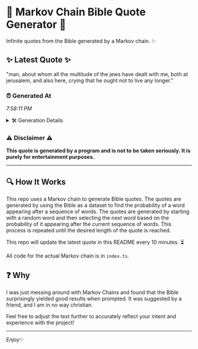 # 📖 Markov Chain Bible Quote Generator 📖

Infinite quotes from the Bible generated by a Markov chain. ✨

## ✨ Latest Quote ✨
"man, about whom all the multitude of the jews have dealt with me, both at jerusalem, and also here, crying that he ought not to live any longer."

### ⏰ Generated At
*7:58:11 PM*

<details>
    <summary>🛠️ Generation Details</summary>
    <p>
        <strong>🌱 Seed:</strong> man,<br>
        <strong>🔄 Iterations:</strong> 27<br>
        <strong>📜 Context History:</strong><br>[ man, ]: about<br>[ man,, about ]: whom<br>[ man,, about, whom ]: all<br>[ man,, about, whom, all ]: the<br>[ man,, about, whom, all, the ]: multitude<br>[ man,, about, whom, all, the, multitude ]: of<br>[ about, whom, all, the, multitude, of ]: the<br>[ whom, all, the, multitude, of, the ]: jews<br>[ all, the, multitude, of, the, jews ]: have<br>[ the, multitude, of, the, jews, have ]: dealt<br>[ multitude, of, the, jews, have, dealt ]: with<br>[ of, the, jews, have, dealt, with ]: me,<br>[ the, jews, have, dealt, with, me, ]: both<br>[ jews, have, dealt, with, me,, both ]: at<br>[ have, dealt, with, me,, both, at ]: jerusalem,<br>[ dealt, with, me,, both, at, jerusalem, ]: and<br>[ with, me,, both, at, jerusalem,, and ]: also<br>[ me,, both, at, jerusalem,, and, also ]: here,<br>[ both, at, jerusalem,, and, also, here, ]: crying<br>[ at, jerusalem,, and, also, here,, crying ]: that<br>[ jerusalem,, and, also, here,, crying, that ]: he<br>[ and, also, here,, crying, that, he ]: ought<br>[ also, here,, crying, that, he, ought ]: not<br>[ here,, crying, that, he, ought, not ]: to<br>[ crying, that, he, ought, not, to ]: live<br>[ that, he, ought, not, to, live ]: any<br>[ he, ought, not, to, live, any ]: longer.<br>
    </p>
</details>

### ⚠️ Disclaimer ⚠️
**This quote is generated by a program and is not to be taken seriously. It is purely for entertainment purposes.**

---

## 🔍 How It Works

This repo uses a Markov chain to generate Bible quotes. The quotes are generated by using the Bible as a dataset to find the probability of a word appearing after a sequence of words. The quotes are generated by starting with a random word and then selecting the next word based on the probability of it appearing after the current sequence of words. This process is repeated until the desired length of the quote is reached.

This repo will update the latest quote in this README every 10 minutes. ⏳

All code for the actual Markov chain is in `index.ts`.

## ❓ Why

I was just messing around with Markov Chains and found that the Bible surprisingly yielded good results when prompted. 
It was suggested by a friend, and I am in no way christian.

Feel free to adjust the text further to accurately reflect your intent and experience with the project!

---

*Enjoy*✨
